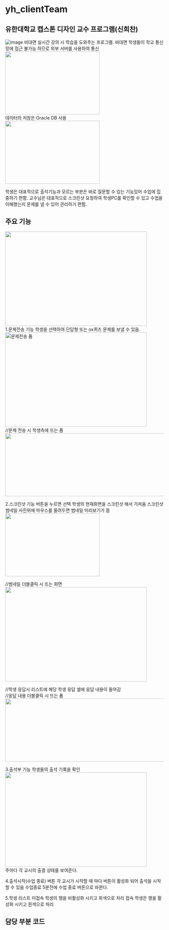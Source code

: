 # yh_clientTeam
## 유한대학교 캡스톤 디자인 교수 프로그램(신희찬)
![image](https://user-images.githubusercontent.com/90231631/144564773-8c1a7baf-6cad-44ba-a57f-7b787c0eed8e.png)
비대면 실시간 강의 시 학습을 도와주는 프로그램. 
비대면 학생들이 학교 통신망에 접근 불가능 하므로 외부 서버를 사용하여 통신
<br/><img src="https://user-images.githubusercontent.com/90231631/144564614-05a40292-bb27-4e0a-8c3a-17e005358dba.png" width="300px" height="200px"></img><br/>
데이터의 저장은 Oracle DB 사용
<br/><img src="https://user-images.githubusercontent.com/90231631/144565082-bea16a39-a8b3-4803-a245-0dc2fb052da2.png" width="300px" height="200px"></img><br/>

학생은 대표적으로 출석기능과 모르는 부분은 바로 질문할 수 있는 기능있어 수업에 집중하기 편함.
교수님은 대표적으로 스크린샷 요청하여 학생PC를 확인할 수 있고 수업을 이해했는지 문제를 낼 수 있어 관리하기 편함.

## 주요 기능
<img src="https://user-images.githubusercontent.com/90231631/144564335-64af9f11-72ef-4915-93f8-632133a654cc.png" width="450px" height="300px"></img><br/>
1.문제전송 기능
학생을 선택하여 단답형 또는 ox퀴즈 문제를 보낼 수 있음. 
<br/><img src="https://user-images.githubusercontent.com/90231631/144563644-a1fa8720-d814-4b50-8f88-3234b4d0eff6.png" width="450px" height="300px" title="문제전송 폼"></img><br/>
//문제 전송 시 학생측에 뜨는 폼
<br/><img src="https://user-images.githubusercontent.com/90231631/144563953-06625e76-0e5b-43e7-bd70-417b5637e0f1.png" width="600px" height="200px"></img><br/>

2.스크린샷 기능
버튼을 누르면 선택 학생의 현재화면을 스크린샷 해서 가져옴
스크린샷 썸네일 사진위에 마우스를 올려두면 썸네일 미리보기가 뜸
<br/><img src="https://user-images.githubusercontent.com/90231631/144565489-0c43262a-8577-4d5a-ba45-d9a18dfe5c55.png" width="300px" height="200px"></img></br>

//썸네일 더블클릭 시 뜨는 화면
<br/><img src="https://user-images.githubusercontent.com/90231631/144565834-f478420f-d3e8-4232-94f2-e3bd8cdb14bd.png" width="450px" height="300px"></img></br>

//학생 응답시 리스트에 해당 학생 응답 셀에 응답 내용이 들어감</br>
//응답 내용 더블클릭 시 뜨는 폼
<br/><img src="https://user-images.githubusercontent.com/90231631/144566304-6360ed46-e69f-4752-b62d-78c80ba95eda.png" width="600px" height="200px"></img><br/>

3.출석부 기능
학생들의 출석 기록을 확인
<br/><img src="https://user-images.githubusercontent.com/90231631/144563038-593804b8-64af-4cff-a935-cc7e6b4aadf7.png" width="450px" height="300px"></img><br/>
주마다 각 교시의 출결 상태를 보여준다.

4.출석시작(수업 종료) 버튼
각 교시가 시작할 때 마다 버튼이 활성화 되어 출석을 시작 할 수 있음
수업종료 5분전에 수업 종료 버튼으로 바뀐다.

5.학생 리스트
미접속 학생의 행을 비활성화 시키고 회색으로 처리
접속 학생은 행을 활성화 시키고 흰색으로 처리
## 담당 부분 코드
